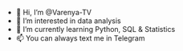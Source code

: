 - 👋 Hi, I’m @Varenya-TV
- 👀 I’m interested in data analysis
- 🌱 I’m currently learning Python, SQL & Statistics
- 📫 You can always text me in Telegram

<!---
Varenya-TV/Varenya-TV is a ✨ special ✨ repository because its `README.md` (this file) appears on your GitHub profile.
You can click the Preview link to take a look at your changes.
--->

